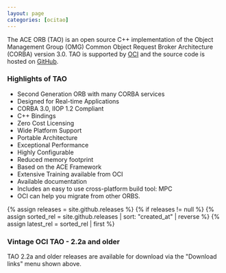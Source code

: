 ```yaml
---
layout: page
categories: [ocitao]
---
```


The ACE ORB (TAO) is an open source C++ implementation of the Object Management Group (OMG) Common Object Request Broker Architecture (CORBA) version 3.0. TAO is supported by [OCI](http://www.ociweb.com) and the source code is hosted on [GitHub]({{site.github.repository_url}}).

### Highlights of TAO

 - Second Generation ORB with many CORBA services
 - Designed for Real-time Applications
 - CORBA 3.0, IIOP 1.2 Compliant
 - C++ Bindings
 - Zero Cost Licensing
 - Wide Platform Support
 - Portable Architecture
 - Exceptional Performance
 - Highly Configurable
 - Reduced memory footprint
 - Based on the ACE Framework
 - Extensive Training available from OCI
 - Available documentation
 - Includes an easy to use cross-platform build tool: MPC
 - OCI can help you migrate from other ORBS.

{% assign releases = site.github.releases %}
{% if releases != null %}
    {% assign sorted_rel = site.github.releases | sort: "created_at" | reverse %}
    {% assign latest_rel = sorted_rel | first %}

### Vintage OCI TAO - 2.2a and older

TAO 2.2a and older releases are available for download via the "Download links" menu shown above.
